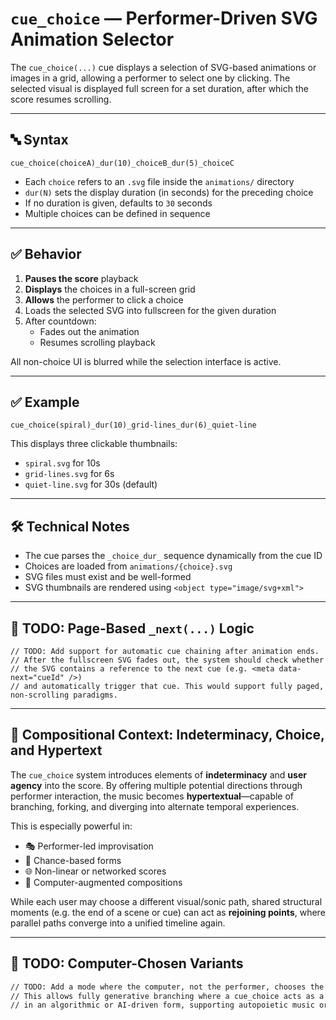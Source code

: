 # `cue_choice` — Performer-Driven SVG Animation Selector

The `cue_choice(...)` cue displays a selection of SVG-based animations or images in a grid, allowing a performer to select one by clicking. The selected visual is displayed full screen for a set duration, after which the score resumes scrolling.

---

## 🔤 Syntax

```
cue_choice(choiceA)_dur(10)_choiceB_dur(5)_choiceC
```

- Each `choice` refers to an `.svg` file inside the `animations/` directory
- `dur(N)` sets the display duration (in seconds) for the preceding choice
- If no duration is given, defaults to `30` seconds
- Multiple choices can be defined in sequence

---

## ✅ Behavior

1. **Pauses the score** playback
2. **Displays** the choices in a full-screen grid
3. **Allows** the performer to click a choice
4. Loads the selected SVG into fullscreen for the given duration
5. After countdown:
   - Fades out the animation
   - Resumes scrolling playback

All non-choice UI is blurred while the selection interface is active.

---

## ✅ Example

```
cue_choice(spiral)_dur(10)_grid-lines_dur(6)_quiet-line
```

This displays three clickable thumbnails:

- `spiral.svg` for 10s
- `grid-lines.svg` for 6s
- `quiet-line.svg` for 30s (default)

---

## 🛠️ Technical Notes

- The cue parses the `_choice_dur_` sequence dynamically from the cue ID
- Choices are loaded from `animations/{choice}.svg`
- SVG files must exist and be well-formed
- SVG thumbnails are rendered using `<object type="image/svg+xml">`

---

## 🚧 TODO: Page-Based `_next(...)` Logic

```
// TODO: Add support for automatic cue chaining after animation ends.
// After the fullscreen SVG fades out, the system should check whether
// the SVG contains a reference to the next cue (e.g. <meta data-next="cueId" />)
// and automatically trigger that cue. This would support fully paged, non-scrolling paradigms.
```

---

## 🎼 Compositional Context: Indeterminacy, Choice, and Hypertext

The `cue_choice` system introduces elements of **indeterminacy** and **user agency** into the score. By offering multiple potential directions through performer interaction, the music becomes **hypertextual**—capable of branching, forking, and diverging into alternate temporal experiences.

This is especially powerful in:

- 🎭 Performer-led improvisation
- 🎲 Chance-based forms
- 🌐 Non-linear or networked scores
- 🤖 Computer-augmented compositions

While each user may choose a different visual/sonic path, shared structural moments (e.g. the end of a scene or cue) can act as **rejoining points**, where parallel paths converge into a unified timeline again.

---

## 🚧 TODO: Computer-Chosen Variants

```txt
// TODO: Add a mode where the computer, not the performer, chooses the animation.
// This allows fully generative branching where a cue_choice acts as a decision point
// in an algorithmic or AI-driven form, supporting autopoietic music or score-as-agent design.
```
